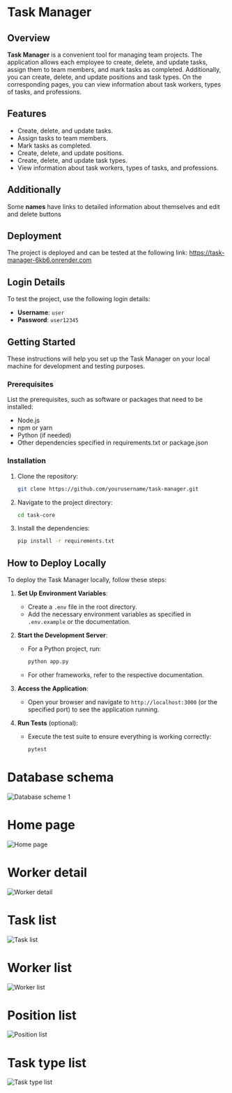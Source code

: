 # Task Manager

## Overview
**Task Manager** is a convenient tool for managing team projects. The application allows each employee to create, delete, and update tasks, assign them to team members, and mark tasks as completed. Additionally, you can create, delete, and update positions and task types. On the corresponding pages, you can view information about task workers, types of tasks, and professions.

## Features
- Create, delete, and update tasks.
- Assign tasks to team members.
- Mark tasks as completed.
- Create, delete, and update positions.
- Create, delete, and update task types.
- View information about task workers, types of tasks, and professions.

## Additionally
Some **names** have links to detailed information about themselves and edit and delete buttons

## Deployment
The project is deployed and can be tested at the following link:
https://task-manager-6kb6.onrender.com

## Login Details
To test the project, use the following login details:

- **Username**: `user`
- **Password**: `user12345`
## Getting Started
These instructions will help you set up the Task Manager on your local machine for development and testing purposes.

### Prerequisites
List the prerequisites, such as software or packages that need to be installed:
- Node.js
- npm or yarn
- Python (if needed)
- Other dependencies specified in requirements.txt or package.json

### Installation
1. Clone the repository:
    ```bash
    git clone https://github.com/yourusername/task-manager.git
    ```
2. Navigate to the project directory:
    ```bash
    cd task-core
    ```
3. Install the dependencies:
    ```bash
    pip install -r requirements.txt
    ```

## How to Deploy Locally
To deploy the Task Manager locally, follow these steps:

1. **Set Up Environment Variables**:
    - Create a `.env` file in the root directory.
    - Add the necessary environment variables as specified in `.env.example` or the documentation.

2. **Start the Development Server**:
    - For a Python project, run:
        ```bash
        python app.py
        ```
    - For other frameworks, refer to the respective documentation.

3. **Access the Application**:
    - Open your browser and navigate to `http://localhost:3000` (or the specified port) to see the application running.

4. **Run Tests** (optional):
    - Execute the test suite to ensure everything is working correctly:
        ```bash
        pytest
        ```

# Database schema
![Database scheme 1](static/assets/img/DB-schema-1.png)

# Home page
![Home page](static/assets/img/home-page.png)

# Worker detail
![Worker detail](static/assets/img/worker-detail.png)

# Task list
![Task list](static/assets/img/task-list.png)

# Worker list
![Worker list](static/assets/img/worker-list.png)

# Position list
![Position list](static/assets/img/position-list.png)

# Task type list
![Task type list](static/assets/img/task-type-list.png)
